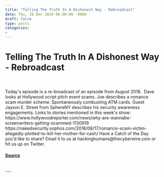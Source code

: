 ```yaml
---
title: "Telling The Truth In A Dishonest Way - Rebroadcast"
date: Thu, 26 Dec 2019 06:00:00 -0000
draft: false
type: posts
categories: 
- 
---
```

# Telling The Truth In A Dishonest Way - Rebroadcast

<br/>

<br/>
Today's episode is a re-broadcast of an episode from August 2018.  Dave looks at Hollywood script pitch event scams. Joe describes a romance scam murder scheme. Spontaneously combusting ATM cards. Guest Jayson E. Street from SphereNY describes his security awareness engagements. Links to stories mentioned in this week's show: https://www.hollywoodreporter.com/news/why-are-wannabe-screenwriters-getting-scammed-1130919 https://nakedsecurity.sophos.com/2018/08/17/romance-scam-victim-allegedly-plotted-to-kill-her-mother-for-cash/ Have a Catch of the Day you'd like to share? Email it to us at hackinghumans@thecyberwire.com or hit us up on Twitter.

#### [Source]()

<br/>
---
